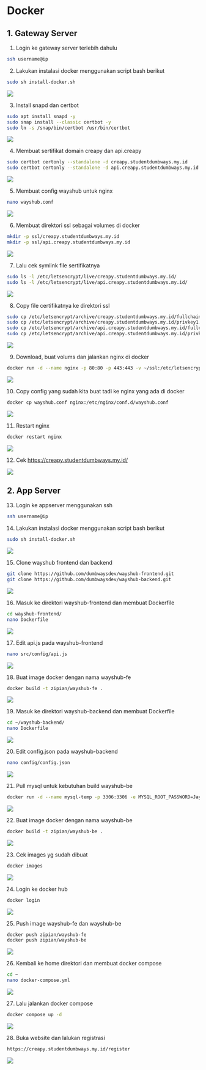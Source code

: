 # Docker

## 1. Gateway Server

1. Login ke gateway server terlebih dahulu
```bash
ssh username@ip
``` 

2. Lakukan instalasi docker menggunakan script bash berikut
```bash
sudo sh install-docker.sh
``` 
<img src="images/image002.png">

3. Install snapd dan certbot
```bash
sudo apt install snapd -y
sudo snap install --classic certbot -y
sudo ln -s /snap/bin/certbot /usr/bin/certbot
``` 
<img src="images/image003.png">

4. Membuat sertifikat domain creapy dan api.creapy
```bash
sudo certbot certonly --standalone -d creapy.studentdumbways.my.id 
sudo certbot certonly --standalone -d api.creapy.studentdumbways.my.id
``` 
<img src="images/image004.png">

5. Membuat config wayshub untuk nginx
```bash
nano wayshub.conf
``` 
<img src="images/image005.png">

6. Membuat direktori ssl sebagai volumes di docker
```bash
mkdir -p ssl/creapy.studentdumbways.my.id
mkdir -p ssl/api.creapy.studentdumbways.my.id
``` 
<img src="images/image006.png">

7. Lalu cek symlink file sertifikatnya
```bash
sudo ls -l /etc/letsencrypt/live/creapy.studentdumbways.my.id/
sudo ls -l /etc/letsencrypt/live/api.creapy.studentdumbways.my.id/
``` 
<img src="images/image007.png">

8. Copy file certifikatnya ke direktori ssl
```bash
sudo cp /etc/letsencrypt/archive/creapy.studentdumbways.my.id/fullchain1.pem ssl/creapy.studentdumbways.my.id/fullchain.pem
sudo cp /etc/letsencrypt/archive/creapy.studentdumbways.my.id/privkey1.pem ssl/creapy.studentdumbways.my.id/privkey.pem
sudo cp /etc/letsencrypt/archive/api.creapy.studentdumbways.my.id/fullchain1.pem ssl/api.creapy.studentdumbways.my.id/fullchain.pem
sudo cp /etc/letsencrypt/archive/api.creapy.studentdumbways.my.id/privkey1.pem ssl/api.creapy.studentdumbways.my.id/privkey.pem
``` 
<img src="images/image008.png">

9. Download, buat volums dan jalankan nginx di docker
```bash
docker run -d --name nginx -p 80:80 -p 443:443 -v ~/ssl:/etc/letsencrypt/live nginx
``` 
<img src="images/image009.png">

10. Copy config yang sudah kita buat tadi ke nginx yang ada di docker
```bash
docker cp wayshub.conf nginx:/etc/nginx/conf.d/wayshub.conf
``` 
<img src="images/image010.png">

11. Restart nginx
```bash
docker restart nginx
``` 
<img src="images/image011.png">

12. Cek https://creapy.studentdumbways.my.id/
<img src="images/image012.png">


## 2. App Server

13. Login ke appserver menggunakan ssh
```bash
ssh username@ip
``` 

14. Lakukan instalasi docker menggunakan script bash berikut
```bash
sudo sh install-docker.sh
``` 
<img src="images/image014.png">

15. Clone wayshub frontend dan backend
```bash
git clone https://github.com/dumbwaysdev/wayshub-frontend.git
git clone https://github.com/dumbwaysdev/wayshub-backend.git
``` 
<img src="images/image015.png">

16. Masuk ke direktori wayshub-frontend dan membuat Dockerfile
```bash
cd wayshub-frontend/
nano Dockerfile
``` 
<img src="images/image016.png">

17. Edit api.js pada wayshub-frontend
```bash
nano src/config/api.js
``` 
<img src="images/image017.png">

18. Buat image docker dengan nama wayshub-fe 
```bash
docker build -t zipian/wayshub-fe .
``` 
<img src="images/image018.png">

19. Masuk ke direktori wayshub-backend dan membuat Dockerfile
```bash
cd ~/wayshub-backend/
nano Dockerfile
``` 
<img src="images/image019.png">

20. Edit config.json pada wayshub-backend
```bash
nano config/config.json
``` 
<img src="images/image020.png">

21. Pull mysql untuk kebutuhan build wayshub-be
```bash
docker run -d --name mysql-temp -p 3306:3306 -e MYSQL_ROOT_PASSWORD=Jayamas mysql
``` 
<img src="images/image021.png">

22. Buat image docker dengan nama wayshub-be 
```bash
docker build -t zipian/wayshub-be .
``` 
<img src="images/image022.png">

23. Cek images yg sudah dibuat
```bash
docker images
``` 
<img src="images/image023.png">

24. Login ke docker hub
```bash
docker login 
``` 
<img src="images/image024.png">

25. Push image wayshub-fe dan wayshub-be
```bash
docker push zipian/wayshub-fe
docker push zipian/wayshub-be
``` 
<img src="images/image025.png">

26. Kembali ke home direktori dan membuat docker compose
```bash
cd ~
nano docker-compose.yml
``` 
<img src="images/image026.png">

27. Lalu jalankan docker compose
```bash
docker compose up -d
``` 
<img src="images/image027.png">

28. Buka website dan lalukan registrasi
```bash
https://creapy.studentdumbways.my.id/register
``` 
<img src="images/image028.png">
